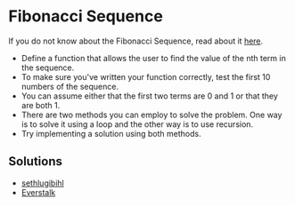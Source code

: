 # Fibonacci Sequence
If you do not know about the Fibonacci Sequence, read about it [here](https://en.wikipedia.org/wiki/Fibonacci_number).
- Define a function that allows the user to find the value of the nth term in the sequence.
- To make sure you've written your function correctly, test the first 10 numbers of the sequence.
- You can assume either that the first two terms are 0 and 1 or that they are both 1.
- There are two methods you can employ to solve the problem. One way is to solve it using a loop and the other way is to use recursion.
- Try implementing a solution using both methods.

## Solutions
- [sethlugibihl](https://github.com/sethlugibihl/BeginnerProjectSolutions/blob/master/fib.py)
- [Everstalk](https://github.com/Everstalk/BP/blob/master/Fibonacci-Sequence.py)
